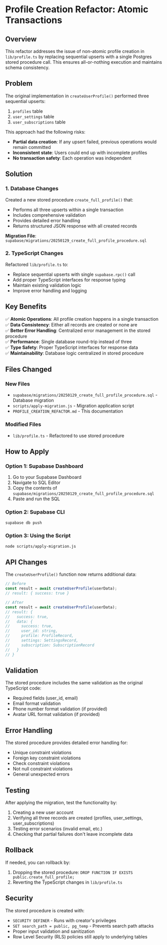 # Profile Creation Refactor: Atomic Transactions

## Overview

This refactor addresses the issue of non-atomic profile creation in `lib/profile.ts` by replacing sequential upserts with a single Postgres stored procedure call. This ensures all-or-nothing execution and maintains schema consistency.

## Problem

The original implementation in `createUserProfile()` performed three sequential upserts:
1. `profiles` table
2. `user_settings` table  
3. `user_subscriptions` table

This approach had the following risks:
- **Partial data creation**: If any upsert failed, previous operations would remain committed
- **Inconsistent state**: Users could end up with incomplete profiles
- **No transaction safety**: Each operation was independent

## Solution

### 1. Database Changes

Created a new stored procedure `create_full_profile()` that:
- Performs all three upserts within a single transaction
- Includes comprehensive validation
- Provides detailed error handling
- Returns structured JSON response with all created records

**Migration File**: `supabase/migrations/20250129_create_full_profile_procedure.sql`

### 2. TypeScript Changes

Refactored `lib/profile.ts` to:
- Replace sequential upserts with single `supabase.rpc()` call
- Add proper TypeScript interfaces for response typing
- Maintain existing validation logic
- Improve error handling and logging

## Key Benefits

✅ **Atomic Operations**: All profile creation happens in a single transaction  
✅ **Data Consistency**: Either all records are created or none are  
✅ **Better Error Handling**: Centralized error management in the stored procedure  
✅ **Performance**: Single database round-trip instead of three  
✅ **Type Safety**: Proper TypeScript interfaces for response data  
✅ **Maintainability**: Database logic centralized in stored procedure  

## Files Changed

### New Files
- `supabase/migrations/20250129_create_full_profile_procedure.sql` - Database migration
- `scripts/apply-migration.js` - Migration application script
- `PROFILE_CREATION_REFACTOR.md` - This documentation

### Modified Files
- `lib/profile.ts` - Refactored to use stored procedure

## How to Apply

### Option 1: Supabase Dashboard
1. Go to your Supabase Dashboard
2. Navigate to SQL Editor
3. Copy the contents of `supabase/migrations/20250129_create_full_profile_procedure.sql`
4. Paste and run the SQL

### Option 2: Supabase CLI
```bash
supabase db push
```

### Option 3: Using the Script
```bash
node scripts/apply-migration.js
```

## API Changes

The `createUserProfile()` function now returns additional data:

```typescript
// Before
const result = await createUserProfile(userData);
// result: { success: true }

// After  
const result = await createUserProfile(userData);
// result: { 
//   success: true, 
//   data: {
//     success: true,
//     user_id: string,
//     profile: ProfileRecord,
//     settings: SettingsRecord,
//     subscription: SubscriptionRecord
//   }
// }
```

## Validation

The stored procedure includes the same validation as the original TypeScript code:
- Required fields (user_id, email)
- Email format validation
- Phone number format validation (if provided)
- Avatar URL format validation (if provided)

## Error Handling

The stored procedure provides detailed error handling for:
- Unique constraint violations
- Foreign key constraint violations  
- Check constraint violations
- Not null constraint violations
- General unexpected errors

## Testing

After applying the migration, test the functionality by:
1. Creating a new user account
2. Verifying all three records are created (profiles, user_settings, user_subscriptions)
3. Testing error scenarios (invalid email, etc.)
4. Checking that partial failures don't leave incomplete data

## Rollback

If needed, you can rollback by:
1. Dropping the stored procedure: `DROP FUNCTION IF EXISTS public.create_full_profile;`
2. Reverting the TypeScript changes in `lib/profile.ts`

## Security

The stored procedure is created with:
- `SECURITY DEFINER` - Runs with creator's privileges
- `SET search_path = public, pg_temp` - Prevents search path attacks
- Proper input validation and sanitization
- Row Level Security (RLS) policies still apply to underlying tables 